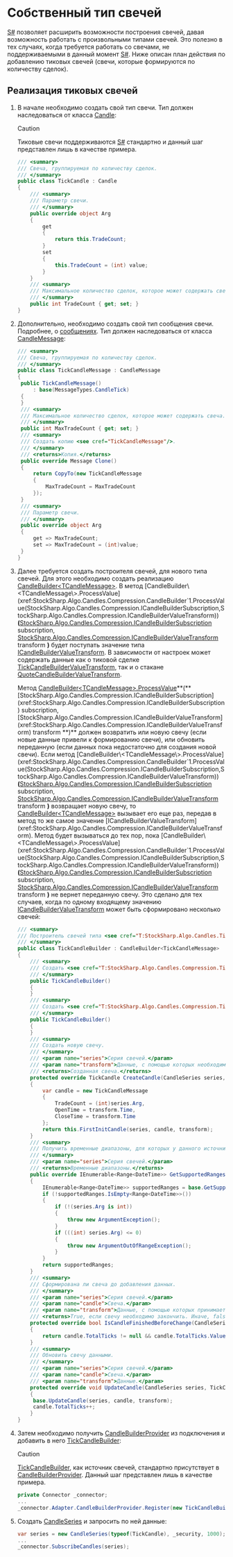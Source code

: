 # Собственный тип свечей

[S\#](../../api.md) позволяет расширить возможности построения свечей, давая возможность работать с произвольными типами свечей. Это полезно в тех случаях, когда требуется работать со свечами, не поддерживаемыми в данный момент [S\#](../../api.md). Ниже описан план действия по добавлению тиковых свечей (свечи, которые формируются по количеству сделок).

## Реализация тиковых свечей

1. В начале необходимо создать свой тип свечи. Тип должен наследоваться от класса [Candle](xref:StockSharp.Algo.Candles.Candle):

   > [!CAUTION]
   > Тиковые свечи поддерживаются [S\#](../../api.md) стандартно и данный шаг представлен лишь в качестве примера.

   ```cs
   /// <summary>
   /// Свеча, группируемая по количеству сделок.
   /// </summary>
   public class TickCandle : Candle
   {
       /// <summary>
       /// Параметр свечи.
       /// </summary>
       public override object Arg
       {
           get
           {
               return this.TradeCount;
           }
           set
           {
               this.TradeCount = (int) value;
           }
       }
       /// <summary>
       /// Максимальное количество сделок, которое может содержать свеча.
       /// </summary>
       public int TradeCount { get; set; }
   }
   ```
2. Дополнительно, необходимо создать свой тип сообщения свечи. Подробнее, о [сообщениях](../connectors/creating_own_connector/messages.md). Тип должен наследоваться от класса [CandleMessage](xref:StockSharp.Messages.CandleMessage):

   ```cs
   /// <summary>
   /// Свеча, группируемая по количеству сделок.
   /// </summary>
   public class TickCandleMessage : CandleMessage
   {
   	public TickCandleMessage()
   		: base(MessageTypes.CandleTick)
   	{
   	}
   	/// <summary>
   	/// Максимальное количество сделок, которое может содержать свеча.
   	/// </summary>
   	public int MaxTradeCount { get; set; }
   	/// <summary>
   	/// Создать копию <see cref="TickCandleMessage"/>.
   	/// </summary>
   	/// <returns>Копия.</returns>
   	public override Message Clone()
   	{
   		return CopyTo(new TickCandleMessage
   		{
   			MaxTradeCount = MaxTradeCount
   		});
   	}
   	/// <summary>
   	/// Параметр свечи.
   	/// </summary>
   	public override object Arg
   	{
   		get => MaxTradeCount;
   		set => MaxTradeCount = (int)value;
   	}
   }
   ```
3. Далее требуется создать построителя свечей, для нового типа свечей. Для этого необходимо создать реализацию [CandleBuilder\<TCandleMessage\>](xref:StockSharp.Algo.Candles.Compression.CandleBuilder`1). В метод [CandleBuilder\<TCandleMessage\>.ProcessValue](xref:StockSharp.Algo.Candles.Compression.CandleBuilder`1.ProcessValue(StockSharp.Algo.Candles.Compression.ICandleBuilderSubscription,StockSharp.Algo.Candles.Compression.ICandleBuilderValueTransform))**(**[StockSharp.Algo.Candles.Compression.ICandleBuilderSubscription](xref:StockSharp.Algo.Candles.Compression.ICandleBuilderSubscription) subscription, [StockSharp.Algo.Candles.Compression.ICandleBuilderValueTransform](xref:StockSharp.Algo.Candles.Compression.ICandleBuilderValueTransform) transform **)** будет поступать значение типа [ICandleBuilderValueTransform](xref:StockSharp.Algo.Candles.Compression.ICandleBuilderValueTransform). В зависимости от настроек может содержать данные как о тиковой сделке [TickCandleBuilderValueTransform](xref:StockSharp.Algo.Candles.Compression.TickCandleBuilderValueTransform), так и о стакане [QuoteCandleBuilderValueTransform](xref:StockSharp.Algo.Candles.Compression.QuoteCandleBuilderValueTransform).

   Метод [CandleBuilder\<TCandleMessage\>.ProcessValue](xref:StockSharp.Algo.Candles.Compression.CandleBuilder`1.ProcessValue(StockSharp.Algo.Candles.Compression.ICandleBuilderSubscription,StockSharp.Algo.Candles.Compression.ICandleBuilderValueTransform))**(**[StockSharp.Algo.Candles.Compression.ICandleBuilderSubscription](xref:StockSharp.Algo.Candles.Compression.ICandleBuilderSubscription) subscription, [StockSharp.Algo.Candles.Compression.ICandleBuilderValueTransform](xref:StockSharp.Algo.Candles.Compression.ICandleBuilderValueTransform) transform **)** должен возвратить или новую свечу (если новые данные привели к формированию свечи), или обновить переданную (если данных пока недостаточно для создания новой свечи). Если метод [CandleBuilder\<TCandleMessage\>.ProcessValue](xref:StockSharp.Algo.Candles.Compression.CandleBuilder`1.ProcessValue(StockSharp.Algo.Candles.Compression.ICandleBuilderSubscription,StockSharp.Algo.Candles.Compression.ICandleBuilderValueTransform))**(**[StockSharp.Algo.Candles.Compression.ICandleBuilderSubscription](xref:StockSharp.Algo.Candles.Compression.ICandleBuilderSubscription) subscription, [StockSharp.Algo.Candles.Compression.ICandleBuilderValueTransform](xref:StockSharp.Algo.Candles.Compression.ICandleBuilderValueTransform) transform **)** возвращает новую свечу, то [CandleBuilder\<TCandleMessage\>](xref:StockSharp.Algo.Candles.Compression.CandleBuilder`1) вызывает его еще раз, передав в метод то же самое значение [ICandleBuilderValueTransform](xref:StockSharp.Algo.Candles.Compression.ICandleBuilderValueTransform). Метод будет вызываться до тех пор, пока [CandleBuilder\<TCandleMessage\>.ProcessValue](xref:StockSharp.Algo.Candles.Compression.CandleBuilder`1.ProcessValue(StockSharp.Algo.Candles.Compression.ICandleBuilderSubscription,StockSharp.Algo.Candles.Compression.ICandleBuilderValueTransform))**(**[StockSharp.Algo.Candles.Compression.ICandleBuilderSubscription](xref:StockSharp.Algo.Candles.Compression.ICandleBuilderSubscription) subscription, [StockSharp.Algo.Candles.Compression.ICandleBuilderValueTransform](xref:StockSharp.Algo.Candles.Compression.ICandleBuilderValueTransform) transform **)** не вернет переданную свечу. Это сделано для тех случаев, когда по одному входящему значению [ICandleBuilderValueTransform](xref:StockSharp.Algo.Candles.Compression.ICandleBuilderValueTransform) может быть сформировано несколько свечей: 

   ```cs
   /// <summary>
   /// Построитель свечей типа <see cref="T:StockSharp.Algo.Candles.TickCandle" />.
   /// </summary>
   public class TickCandleBuilder : CandleBuilder<TickCandleMessage>
   {
       /// <summary>
       /// Создать <see cref="T:StockSharp.Algo.Candles.Compression.TickCandleBuilder" />.
       /// </summary>
       public TickCandleBuilder()
       {
       }
       /// <summary>
       /// Создать <see cref="T:StockSharp.Algo.Candles.Compression.TickCandleBuilder" />.
       /// </summary>
       public TickCandleBuilder()
       {
       }
       /// <summary>
       /// Создать новую свечу.
       /// </summary>
       /// <param name="series">Серия свечей.</param>
       /// <param name="transform">Данные, с помощью которых необходимо создать новую свечу.</param>
       /// <returns>Созданная свеча.</returns>
       protected override TickCandle CreateCandle(CandleSeries series, ICandleBuilderValueTransform transform)
       {
           var candle = new TickCandleMessage
           {
               TradeCount = (int)series.Arg,
               OpenTime = transform.Time,
               CloseTime = transform.Time
           };
           return this.FirstInitCandle(series, candle, transform);
       }
       /// <summary>
       /// Получить временные диапазоны, для которых у данного источника для передаваемой серии свечей есть данные.
       /// </summary>
       /// <param name="series">Серия свечей.</param>
       /// <returns>Временные диапазоны.</returns>
       public override IEnumerable<Range<DateTime>> GetSupportedRanges(CandleSeries series)
       {
           IEnumerable<Range<DateTime>> supportedRanges = base.GetSupportedRanges(series);
           if (!supportedRanges.IsEmpty<Range<DateTime>>())
           {
               if (!(series.Arg is int))
               {
                   throw new ArgumentException();
               }
               if (((int) series.Arg) <= 0)
               {
                   throw new ArgumentOutOfRangeException();
               }
           }
           return supportedRanges;
       }
       /// <summary>
       /// Сформирована ли свеча до добавления данных.
       /// </summary>
       /// <param name="series">Серия свечей.</param>
       /// <param name="candle">Свеча.</param>
       /// <param name="transform">Данные, с помощью которых принимается решение о необходимости окончания формирования текущей свечи.</param>
       /// <returns>True, если свечу необходимо закончить. Иначе, false.</returns>
       protected override bool IsCandleFinishedBeforeChange(CandleSeries series, TickCandleMessage candle, ICandleBuilderValueTransform transform)
       {
           return candle.TotalTicks != null && candle.TotalTicks.Value >= candle.MaxTradeCount;
       }
       /// <summary>
       /// Обновить свечу данными.
       /// </summary>
       /// <param name="series">Серия свечей.</param>
       /// <param name="candle">Свеча.</param>
       /// <param name="transform">Данные.</param>
       protected override void UpdateCandle(CandleSeries series, TickCandleMessage candle, ICandleBuilderValueTransform transform)
       {
   		base.UpdateCandle(series, candle, transform);
   		candle.TotalTicks++;
       }
   }
   ```
4. Затем необходимо получить [CandleBuilderProvider](xref:StockSharp.Algo.Candles.Compression.CandleBuilderProvider) из подключения и добавить в него [TickCandleBuilder](xref:StockSharp.Algo.Candles.Compression.TickCandleBuilder):

   > [!CAUTION]
   > [TickCandleBuilder](xref:StockSharp.Algo.Candles.Compression.TickCandleBuilder), как источник свечей, стандартно присутствует в [CandleBuilderProvider](xref:StockSharp.Algo.Candles.Compression.CandleBuilderProvider). Данный шаг представлен лишь в качестве примера.

   ```cs
   private Connector _connector;
   ...
   _connector.Adapter.CandleBuilderProvider.Register(new TickCandleBuilder());
   ```
5. Создать [CandleSeries](xref:StockSharp.Algo.Candles.CandleSeries) и запросить по ней данные:

   ```cs
   var series = new CandleSeries(typeof(TickCandle), _security, 1000);
   ...
   _connector.SubscribeCandles(series);
   ```

